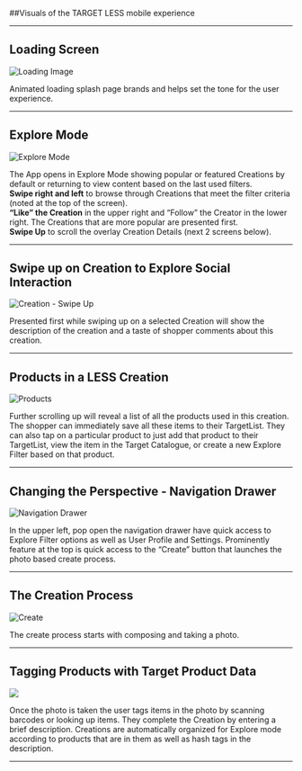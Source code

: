 ##Visuals of the TARGET LESS mobile experience 

*****

## Loading Screen

![Loading Image](jloop_target_less_1.png)

Animated loading splash page brands and helps set the tone for the user experience.  

*****

## Explore Mode

![Explore Mode](jloop_target_less_2.png)

The App opens in Explore Mode showing popular or featured Creations by default or returning to view content based on the last used filters.  
**Swipe right and left** to browse through Creations that meet the filter criteria (noted at the top of the screen).   
**“Like” the Creation** in the upper right and “Follow” the Creator in the lower right.  The Creations that are more popular are presented first.  
**Swipe Up** to scroll the overlay Creation Details (next 2 screens below).

*****

## Swipe up on Creation to Explore Social Interaction

![Creation - Swipe Up](jloop_target_less_3.png)

Presented first while swiping up on a selected Creation will show the description of the creation and a taste of shopper comments about this creation. 

*****

## Products in a LESS Creation

![Products](jloop_target_less_4.png)

Further scrolling up will reveal a list of all the products used in this creation.  The shopper can immediately save all these items to their TargetList.  They can also tap on a particular product to just add that product to their TargetList, view the item in the Target Catalogue, or create a new Explore Filter based on that product.

*****

## Changing the Perspective - Navigation Drawer
![Navigation Drawer](jloop_target_less_5.png)

In the upper left, pop open the navigation drawer have quick access to Explore Filter options as well as User Profile and Settings.  Prominently feature at the top is quick access to the “Create” button that launches the photo based create process.

*****

## The Creation Process
![Create](jloop_target_less_6.png)

The create process starts with composing and taking a photo.

*****

## Tagging Products with Target Product Data
![](jloop_target_less_7.png)

Once the photo is taken the user tags items in the photo by scanning barcodes or looking up items.  They complete the Creation by entering a brief description. Creations are automatically organized for Explore mode according to products that are in them as well as hash tags in the description.

*****